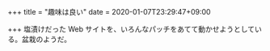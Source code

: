 +++
title = "趣味は良い"
date = 2020-01-07T23:29:47+09:00

+++
塩漬けだった Web サイトを、いろんなパッチをあてて動かせようとしている。盆栽のようだ。